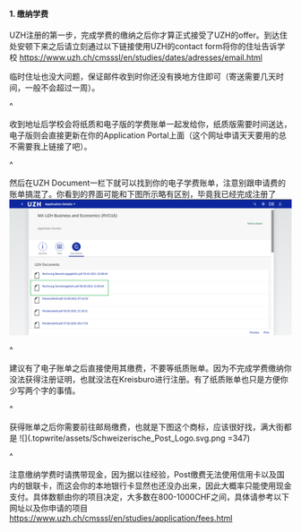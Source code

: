 #### **1. 缴纳学费**

UZH注册的第一步，完成学费的缴纳之后你才算正式接受了UZH的offer。到达住处安顿下来之后请立刻通过以下链接使用UZH的contact form将你的住址告诉学校
<https://www.uzh.ch/cmsssl/en/studies/dates/adresses/email.html>

临时住址也没大问题，保证邮件收到时你还没有换地方住即可（寄送需要几天时间，一般不会超过一周）。

^

收到地址后学校会将纸质和电子版的学费账单一起发给你，纸质版需要时间送达，电子版则会直接更新在你的Application Portal上面（这个网址申请天天要用的总不需要我上链接了吧）。

^

然后在UZH Document一栏下就可以找到你的电子学费账单，注意别跟申请费的账单搞混了。你看到的界面可能和下图所示略有区别，毕竟我已经完成注册了
![](.topwrite/assets/学费账单位置.png)

^

建议有了电子账单之后直接使用其缴费，不要等纸质账单。因为不完成学费缴纳你没法获得注册证明，也就没法在Kreisburo进行注册。有了纸质账单也只是方便你少写两个字的事情。

^

获得账单之后你需要前往邮局缴费，也就是下图这个商标，应该很好找，满大街都是
![](.topwrite/assets/Schweizerische_Post_Logo.svg.png =347)

^

注意缴纳学费时请携带现金，因为据以往经验，Post缴费无法使用信用卡以及国内的银联卡，而这会你的本地银行卡显然也还没办出来，因此大概率只能使用现金支付。具体数额由你的项目决定，大多数在800-1000CHF之间，具体请参考以下网址以及你申请的项目
<https://www.uzh.ch/cmsssl/en/studies/application/fees.html>